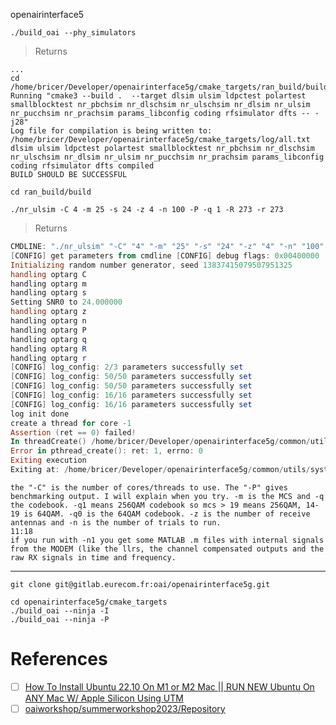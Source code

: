 openairinterface5

```
./build_oai --phy_simulators
```
> Returns
```
...
cd /home/bricer/Developer/openairinterface5g/cmake_targets/ran_build/build
Running "cmake3 --build .  --target dlsim ulsim ldpctest polartest smallblocktest nr_pbchsim nr_dlschsim nr_ulschsim nr_dlsim nr_ulsim nr_pucchsim nr_prachsim params_libconfig coding rfsimulator dfts -- -j28" 
Log file for compilation is being written to: /home/bricer/Developer/openairinterface5g/cmake_targets/log/all.txt
dlsim ulsim ldpctest polartest smallblocktest nr_pbchsim nr_dlschsim nr_ulschsim nr_dlsim nr_ulsim nr_pucchsim nr_prachsim params_libconfig coding rfsimulator dfts compiled
BUILD SHOULD BE SUCCESSFUL
```

```
cd ran_build/build
```


```
./nr_ulsim -C 4 -m 25 -s 24 -z 4 -n 100 -P -q 1 -R 273 -r 273
```
> Returns
```powershell
CMDLINE: "./nr_ulsim" "-C" "4" "-m" "25" "-s" "24" "-z" "4" "-n" "100" "-P" "-q" "1" "-R" "273" "-r" "273"
[CONFIG] get parameters from cmdline [CONFIG] debug flags: 0x00400000
Initializing random number generator, seed 13837415079507951325
handling optarg C
handling optarg m
handling optarg s
Setting SNR0 to 24.000000
handling optarg z
handling optarg n
handling optarg P
handling optarg q
handling optarg R
handling optarg r
[CONFIG] log_config: 2/3 parameters successfully set
[CONFIG] log_config: 50/50 parameters successfully set
[CONFIG] log_config: 50/50 parameters successfully set
[CONFIG] log_config: 16/16 parameters successfully set
[CONFIG] log_config: 16/16 parameters successfully set
log init done
create a thread for core -1
Assertion (ret == 0) failed!
In threadCreate() /home/bricer/Developer/openairinterface5g/common/utils/system.c:266
Error in pthread_create(): ret: 1, errno: 0
Exiting execution
Exiting at: /home/bricer/Developer/openairinterface5g/common/utils/system.c:266 threadCreate(), _Assert_Exit_
```

```
the "-C" is the number of cores/threads to use. The "-P" gives benchmarking output. I will explain when you try. -m is the MCS and -q the codebook. -q1 means 256QAM codebook so mcs > 19 means 256QAM, 14-19 is 64QAM. -q0 is the 64QAM codebook. -z is the number of receive antennas and -n is the number of trials to run.
11:18
if you run with -n1 you get some MATLAB .m files with internal signals from the MODEM (like the llrs, the channel compensated outputs and the raw RX signals in time and frequency.
```


---


```
git clone git@gitlab.eurecom.fr:oai/openairinterface5g.git
```

```
cd openairinterface5g/cmake_targets
./build_oai --ninja -I 
./build_oai --ninja -P
```


# References

- [ ] [How To Install Ubuntu 22.10 On M1 or M2 Mac || RUN NEW Ubuntu On ANY Mac W/ Apple Silicon Using UTM](https://www.youtube.com/watch?v=O19mv1pe76M&t=0s)
- [ ] [oaiworkshop/summerworkshop2023/Repository](https://gitlab.eurecom.fr/oaiworkshop/summerworkshop2023/-/tree/main/ran)
